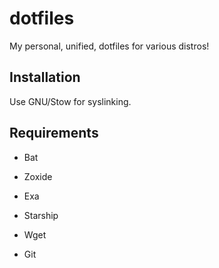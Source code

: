 # dotfiles
My personal, unified, dotfiles for various distros!

## Installation
Use GNU/Stow for syslinking.

## Requirements
* Bat

* Zoxide

* Exa

* Starship

* Wget

* Git